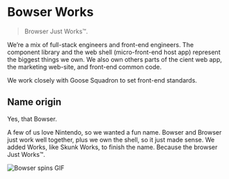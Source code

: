 # Bowser Works

> Browser Just Works™.

We’re a mix of full-stack engineers and front-end engineers.
The component library and the web shell (micro-front-end host app) represent the biggest things we own.
We also own others parts of the cient web app, the marketing web-site, and front-end common code.

We work closely with Goose Squadron to set front-end standards.

## Name origin

Yes, that Bowser.

A few of us love Nintendo, so we wanted a fun name.
Bowser and Browser just work well together, plus we own the shell, so it just made sense.
We added Works, like Skunk Works, to finish the name.
Because the browser Just Works™.

![Bowser spins GIF](https://emojis.slackmojis.com/emojis/images/1693981633/68410/bowser-spins.gif)
